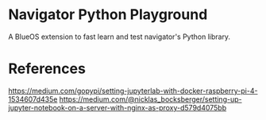 # Navigator Python Playground

A BlueOS extension to fast learn and test navigator's Python library.

# References
https://medium.com/gopypi/setting-jupyterlab-with-docker-raspberry-pi-4-1534607d435e
https://medium.com/@nicklas_bocksberger/setting-up-jupyter-notebook-on-a-server-with-nginx-as-proxy-d579d4075bb